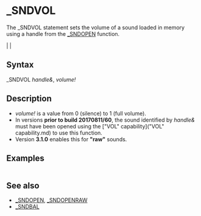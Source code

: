 # _SNDVOL

The _SNDVOL statement sets the volume of a sound loaded in memory using a handle from the [_SNDOPEN](_SNDOPEN.md) function.

  

|  |

## Syntax

_SNDVOL *handle&*, *volume!*
  

## Description

* *volume!* is a value from 0 (silence) to 1 (full volume).
* In versions **prior to build 20170811/60**, the sound identified by *handle&* must have been opened using the ["VOL" capability]("VOL" capability.md) to use this function.
* Version **3.1.0** enables this for **"raw"** sounds.

  

## Examples

``` h& = [_SNDOPEN](_SNDOPEN.md)("bell.wav") _SNDVOL h&, 0.5 [_SNDPLAY](_SNDPLAY.md) h&  
```

  

## See also

* [_SNDOPEN](_SNDOPEN.md), [_SNDOPENRAW](_SNDOPENRAW.md)
* [_SNDBAL](_SNDBAL.md)

  
